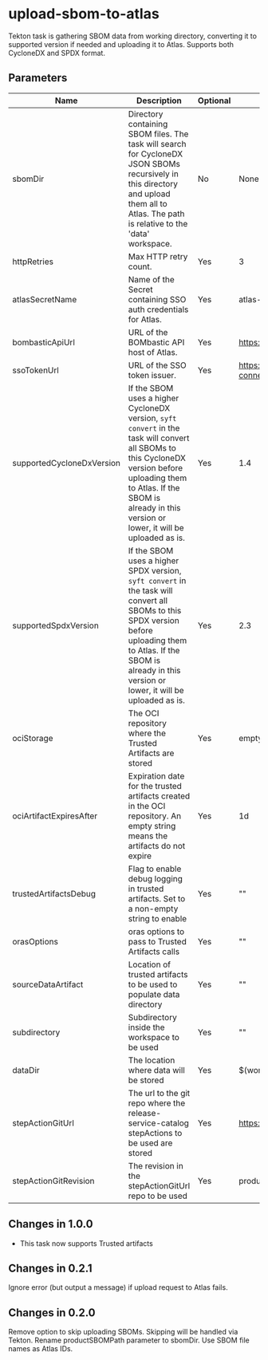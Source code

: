 # upload-sbom-to-atlas
Tekton task is gathering SBOM data from working directory, converting it to supported version if needed and uploading it to Atlas.
Supports both CycloneDX and SPDX format.

## Parameters

| Name                      | Description                                                                                                                                                                                                                          | Optional | Default value                                                                 |
|---------------------------|--------------------------------------------------------------------------------------------------------------------------------------------------------------------------------------------------------------------------------------|----------|-------------------------------------------------------------------------------|
| sbomDir                   | Directory containing SBOM files. The task will search for CycloneDX JSON SBOMs recursively in this directory and upload them all to Atlas. The path is relative to the 'data' workspace.                                             | No       | None                                                                          |
| httpRetries               | Max HTTP retry count.                                                                                                                                                                                                                | Yes      | 3                                                                             |
| atlasSecretName           | Name of the Secret containing SSO auth credentials for Atlas.                                                                                                                                                                        | Yes      | atlas-prod-sso-secret                                                         |
| bombasticApiUrl           | URL of the BOMbastic API host of Atlas.                                                                                                                                                                                              | Yes      | https://sbom.atlas.devshift.net                                               |
| ssoTokenUrl               | URL of the SSO token issuer.                                                                                                                                                                                                         | Yes      | https://auth.redhat.com/auth/realms/EmployeeIDP/protocol/openid-connect/token |
| supportedCycloneDxVersion | If the SBOM uses a higher CycloneDX version, `syft convert` in the task will convert all SBOMs to this CycloneDX version before uploading them to Atlas. If the SBOM is already in this version or lower, it will be uploaded as is. | Yes      | 1.4                                                                           |
| supportedSpdxVersion      | If the SBOM uses a higher SPDX version, `syft convert` in the task will convert all SBOMs to this SPDX version before uploading them to Atlas. If the SBOM is already in this version or lower, it will be uploaded as is.           | Yes      | 2.3                                                                           |
| ociStorage                | The OCI repository where the Trusted Artifacts are stored                                                                                                                                                                            | Yes      | empty                                                     |
| ociArtifactExpiresAfter   | Expiration date for the trusted artifacts created in the OCI repository. An empty string means the artifacts do not expire                                                                                                           | Yes      | 1d                                                        |
| trustedArtifactsDebug     | Flag to enable debug logging in trusted artifacts. Set to a non-empty string to enable                                                                                                                                               | Yes      | ""                                                        |
| orasOptions               | oras options to pass to Trusted Artifacts calls                                                                                                                                                                                      | Yes      | ""                                                        | 
| sourceDataArtifact        | Location of trusted artifacts to be used to populate data directory                                                                                                                                                                  | Yes      | ""                                                        |
| subdirectory              | Subdirectory inside the workspace to be used                                                                                                                                                                                         | Yes      | ""                                                        |
| dataDir                   | The location where data will be stored                                                                                                                                                                                               | Yes      | $(workspaces.data.path)                                   |
| stepActionGitUrl          | The url to the git repo where the release-service-catalog stepActions to be used are stored                                                                                                                                          | Yes      | https://github.com/konflux-ci/release-service-catalog.git |
| stepActionGitRevision     | The revision in the stepActionGitUrl repo to be used                                                                                                                                                                                 | Yes      | production                                                |
 
## Changes in 1.0.0
* This task now supports Trusted artifacts

## Changes in 0.2.1
Ignore error (but output a message) if upload request to Atlas fails.

## Changes in 0.2.0
Remove option to skip uploading SBOMs. Skipping will be handled via Tekton.
Rename productSBOMPath parameter to sbomDir. Use SBOM file names as Atlas IDs.

